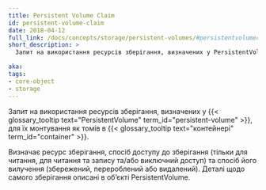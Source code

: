 ```yaml
---
title: Persistent Volume Claim
id: persistent-volume-claim
date: 2018-04-12
full_link: /docs/concepts/storage/persistent-volumes/#persistentvolumeclaims
short_description: >
  Запит на використання ресурсів зберігання, визначених у PersistentVolume, для їх монтування як томів в контейнері.

aka: 
tags:
- core-object
- storage
---
```

Запит на використання ресурсів зберігання, визначених у {{< glossary_tooltip text="PersistentVolume" term_id="persistent-volume" >}}, для їх монтування як томів в {{< glossary_tooltip text="контейнері" term_id="container" >}}.

<!--more--> 

Визначає ресурс зберігання, спосіб доступу до зберігання (тільки для читання, для читання та запису та/або виключний доступ) та спосіб його вилучення (збережений, перероблений або видалений). Деталі щодо самого зберігання описані в обʼєкті PersistentVolume.